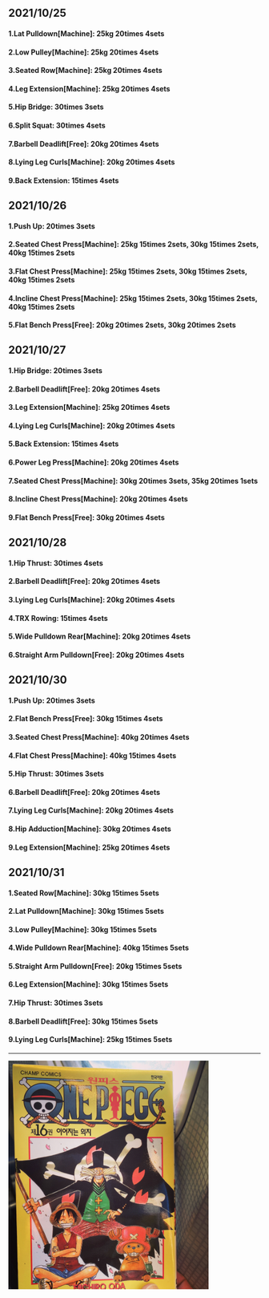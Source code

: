 ## 2021/10/25
#### 1.Lat Pulldown\[Machine\]: 25kg 20times 4sets
#### 2.Low Pulley\[Machine\]: 25kg 20times 4sets
#### 3.Seated Row\[Machine\]: 25kg 20times 4sets
#### 4.Leg Extension\[Machine\]: 25kg 20times 4sets
#### 5.Hip Bridge: 30times 3sets
#### 6.Split Squat: 30times 4sets
#### 7.Barbell Deadlift\[Free\]: 20kg 20times 4sets
#### 8.Lying Leg Curls\[Machine\]: 20kg 20times 4sets
#### 9.Back Extension: 15times 4sets

## 2021/10/26
#### 1.Push Up: 20times 3sets
#### 2.Seated Chest Press\[Machine\]: 25kg 15times 2sets, 30kg 15times 2sets, 40kg 15times 2sets
#### 3.Flat Chest Press\[Machine\]: 25kg 15times 2sets, 30kg 15times 2sets, 40kg 15times 2sets
#### 4.Incline Chest Press\[Machine\]: 25kg 15times 2sets, 30kg 15times 2sets, 40kg 15times 2sets
#### 5.Flat Bench Press\[Free\]: 20kg 20times 2sets, 30kg 20times 2sets

## 2021/10/27
#### 1.Hip Bridge: 20times 3sets
#### 2.Barbell Deadlift\[Free\]: 20kg 20times 4sets
#### 3.Leg Extension\[Machine\]: 25kg 20times 4sets
#### 4.Lying Leg Curls\[Machine\]: 20kg 20times 4sets
#### 5.Back Extension: 15times 4sets
#### 6.Power Leg Press\[Machine\]: 20kg 20times 4sets
#### 7.Seated Chest Press\[Machine\]: 30kg 20times 3sets, 35kg 20times 1sets
#### 8.Incline Chest Press\[Machine\]: 20kg 20times 4sets
#### 9.Flat Bench Press\[Free\]: 30kg 20times 4sets

## 2021/10/28
#### 1.Hip Thrust: 30times 4sets
#### 2.Barbell Deadlift\[Free\]: 20kg 20times 4sets
#### 3.Lying Leg Curls\[Machine\]: 20kg 20times 4sets
#### 4.TRX Rowing: 15times 4sets
#### 5.Wide Pulldown Rear\[Machine\]: 20kg 20times 4sets
#### 6.Straight Arm Pulldown\[Free\]: 20kg 20times 4sets

## 2021/10/30
#### 1.Push Up: 20times 3sets
#### 2.Flat Bench Press\[Free\]: 30kg 15times 4sets
#### 3.Seated Chest Press\[Machine\]: 40kg 20times 4sets
#### 4.Flat Chest Press\[Machine\]: 40kg 15times 4sets
#### 5.Hip Thrust: 30times 3sets
#### 6.Barbell Deadlift\[Free\]: 20kg 20times 4sets
#### 7.Lying Leg Curls\[Machine\]: 20kg 20times 4sets
#### 8.Hip Adduction\[Machine\]: 30kg 20times 4sets
#### 9.Leg Extension\[Machine\]: 25kg 20times 4sets

## 2021/10/31
#### 1.Seated Row\[Machine\]: 30kg 15times 5sets
#### 2.Lat Pulldown\[Machine\]: 30kg 15times 5sets
#### 3.Low Pulley\[Machine\]: 30kg 15times 5sets
#### 4.Wide Pulldown Rear\[Machine\]: 40kg 15times 5sets
#### 5.Straight Arm Pulldown\[Free\]: 20kg 15times 5sets
#### 6.Leg Extension\[Machine\]: 30kg 15times 5sets
#### 7.Hip Thrust: 30times 3sets
#### 8.Barbell Deadlift\[Free\]: 30kg 15times 5sets
#### 9.Lying Leg Curls\[Machine\]: 25kg 15times 5sets

---
<img src='./_resources/__016.jpg' width='400px' />
